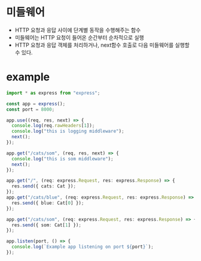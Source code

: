 # 미들웨어

- HTTP 요청과 응답 사이에 단계별 동작을 수행해주는 함수
- 미들웨어는 HTTP 요청이 들어온 순간부터 순차적으로 실행
- HTTP 요청과 응답 객체를 처리하거나, next함수 호출로 다음 미들웨어를 실행할 수 있다.

# example

```typescript
import * as express from "express";

const app = express();
const port = 8000;

app.use((req, res, next) => {
  console.log(req.rawHeaders[1]);
  console.log("this is logging middleware");
  next();
});

app.get("/cats/som", (req, res, next) => {
  console.log("this is som middleware");
  next();
});

app.get("/", (req: express.Request, res: express.Response) => {
  res.send({ cats: Cat });
});
app.get("/cats/blue", (req: express.Request, res: express.Response) => {
  res.send({ blue: Cat[0] });
});

app.get("/cats/som", (req: express.Request, res: express.Response) => {
  res.send({ som: Cat[1] });
});

app.listen(port, () => {
  console.log(`Example app listening on port ${port}`);
});
```
